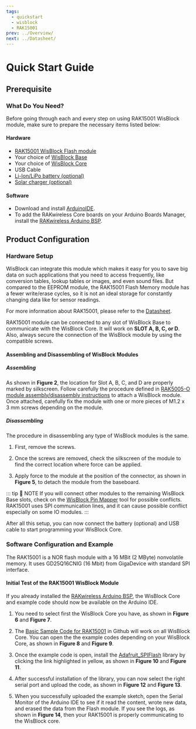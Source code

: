 ```yaml
---
tags:
  - quickstart
  - wisblock
  - RAK15001
prev: ../Overview/ 
next: ../Datasheet/ 
---
```


# Quick Start Guide

<!--
## Introduction

This guide introduces the WisBlock RAK15001 WisBlock Flash module and how to program with it.
-->

## Prerequisite

### What Do You Need?

Before going through each and every step on using RAK15001 WisBlock module, make sure to prepare the necessary items listed below:

#### Hardware

- [RAK15001 WisBlock Flash module](https://store.rakwireless.com/collections/wisblock-storage/products/wisblock-flash-module-rak15001)
- Your choice of [WisBlock Base](https://store.rakwireless.com/collections/wisblock-base) 
- Your choice of [WisBlock Core](https://store.rakwireless.com/collections/wisblock-core)
- USB Cable
- [Li-Ion/LiPo battery (optional)](/Product-Categories/WisBlock/RAK5005-O/Datasheet/#battery-connector)
- [Solar charger (optional)](/Product-Categories/WisBlock/RAK5005-O/Datasheet/#solar-panel-connector)

#### Software

- Download and install [ArduinoIDE](https://www.arduino.cc/en/Main/Software).
- To add the RAKwireless Core boards on your Arduino Boards Manager, install the [RAKwireless Arduino BSP](https://github.com/RAKWireless/RAKwireless-Arduino-BSP-Index).

## Product Configuration

### Hardware Setup

WisBlock can integrate this module which makes it easy for you to save big data on such applications that you need to access frequently, like conversion tables, lookup tables or images, and even sound files. But compared to the EEPROM module, the RAK15001 Flash Memory module has a fewer write/erase cycles, so it is not an ideal storage for constantly changing data like for sensor readings.

For more information about RAK15001, please refer to the [Datasheet](../Datasheet/).

RAK15001 module can be connected to any slot of WisBlock Base to communicate with the WisBlock Core. It will work on **SLOT A, B, C, or D**. Also, always secure the connection of the WisBlock module by using the compatible screws.

<rk-img
  src="/assets/images/wisblock/rak15001/quickstart/rak15001_mounting.png"
  width="70%"
  caption="RAK15001 connection to WisBlock Base"
/>

#### Assembling and Disassembling of WisBlock Modules

##### Assembling

As shown in **Figure 2**, the location for Slot A, B, C, and D are properly marked by silkscreen. Follow carefully the procedure defined in [RAK5005-O module assembly/disassembly instructions](https://docs.rakwireless.com/Knowledge-Hub/Learn/RAK5005-O-Baseboard-Installation-Guide/) to attach a WisBlock module. Once attached, carefully fix the module with one or more pieces of M1.2 x 3&nbsp;mm screws depending on the module.

<rk-img
  src="/assets/images/wisblock/rak15001/quickstart/wisblock-sensor-silkscreen.png"
  width="70%"
  caption="Sensor connection to WisBlock Base"
/>

##### Disassembling

The procedure in disassembling any type of WisBlock modules is the same. 

1. First, remove the screws.  

<rk-img
  src="/assets/images/wisblock/rak15001/quickstart/removing-screws.png"
  width="70%"
  caption="Removing screws from the WisBlock module"
/>

2. Once the screws are removed, check the silkscreen of the module to find the correct location where force can be applied.

<rk-img
  src="/assets/images/wisblock/rak15001/quickstart/detaching-silkscreen.png"
  width="70%"
  caption="Detaching silkscreen on the WisBlock module"
/>

3. Apply force to the module at the position of the connector, as shown in **Figure 5**, to detach the module from the baseboard.

<rk-img
  src="/assets/images/wisblock/rak15001/quickstart/detaching-module.png"
  width="70%"
  caption="Applying even forces on the proper location of a WisBlock module"
/>

::: tip 📝 NOTE
If you will connect other modules to the remaining WisBlock Base slots, check on the [WisBlock Pin Mapper](https://docs.rakwireless.com/Knowledge-Hub/Pin-Mapper/) tool for possible conflicts. RAK15001 uses SPI communication lines, and it can cause possible conflict especially on some IO modules.
:::

After all this setup, you can now connect the battery (optional) and USB cable to start programming your WisBlock Core.

### Software Configuration and Example

The RAK15001 is a NOR flash module with a 16&nbsp;MBit (2&nbsp;MByte) nonvolatile memory. It uses GD25Q16CNIG (16&nbsp;Mbit) from GigaDevice with standard SPI interface.

#### Initial Test of the RAK15001 WisBlock Module

If you already installed the [RAKwireless Arduino BSP](https://github.com/RAKWireless/RAKwireless-Arduino-BSP-Index), the WisBlock Core and example code should now be available on the Arduino IDE.

1. You need to select first the WisBlock Core you have, as shown in **Figure 6** and **Figure 7**.

<rk-img
  src="/assets/images/wisblock/rak15001/quickstart/rak4631_board.png"
  width="100%"
  caption="Selecting RAK4631 as WisBlock Core"
/>

<rk-img
  src="/assets/images/wisblock/rak15001/quickstart/rak11200_board.png"
  width="100%"
  caption="Selecting RAK11200 as WisBlock Core"
/>

2. The [Basic Sample Code for RAK15001](https://github.com/RAKWireless/WisBlock/tree/master/examples/common/sensors/RAK15001_Flash_GD25Q16C) in Github will work on all WisBlock Core. You can open the the example codes depending on your WisBlock Core, as shown in **Figure 8** and **Figure 9**.

<rk-img
  src="/assets/images/wisblock/rak15001/quickstart/rak4631_flash.png"
  width="100%"
  caption="Opening RAK15001 example code for RAK4631 WisBlock Core"
/>

<rk-img
  src="/assets/images/wisblock/rak15001/quickstart/rak11200_flash.png"
  width="100%"
  caption="Opening RAK15001 example code for RAK11200 WisBlock Core"
/>

3. Once the example code is open, install the [Adafruit_SPIFlash](https://github.com/adafruit/Adafruit_SPIFlash) library by clicking the link highlighted in yellow, as shown in **Figure 10** and **Figure 11**.

<rk-img
  src="/assets/images/wisblock/rak15001/quickstart/flash_lib.png"
  width="100%"
  caption="Opening RAK15001 library"
/>

<rk-img
  src="/assets/images/wisblock/rak15001/quickstart/flash_done.png"
  width="100%"
  caption="Installing the RAK15001 library"
/>

4. After successful installation of the library, you can now select the right serial port and upload the code, as shown in **Figure 12** and **Figure 13**.

<rk-img
  src="/assets/images/wisblock/rak15001/quickstart/select_port.png"
  width="100%"
  caption="Selecting the correct Serial Port"
/>

<rk-img
  src="/assets/images/wisblock/rak15001/quickstart/upload.png"
  width="100%"
  caption="Uploading the RAK15001 example code"
/>

5. When you successfully uploaded the example sketch, open the Serial Monitor of the Arduino IDE to see if it read the content, wrote new data, and erased the data from the Flash module. If you see the logs, as shown in **Figure 14**, then your RAK15001 is properly communicating to the WisBlock core.

<rk-img
  src="/assets/images/wisblock/rak15001/quickstart/flash_logs.png"
  width="70%"
  caption="RAK15001 Read, Write, Erase data from the GD25Q16C"
/>

